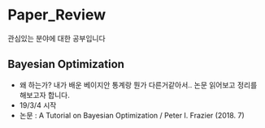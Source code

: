 # Paper_Review
관심있는 분야에 대한 공부입니다

## Bayesian Optimization
- 왜 하는가? 내가 배운 베이지안 통계랑 뭔가 다른거같아서.. 논문 읽어보고 정리를 해보고자 합니다.
- 19/3/4 시작
- 논문 : A Tutorial on Bayesian Optimization / Peter I. Frazier (2018. 7)


